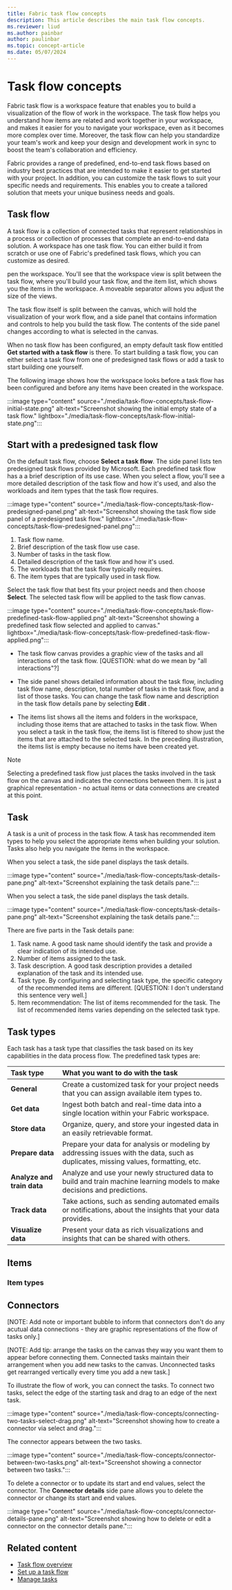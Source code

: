 ```yaml
---
title: Fabric task flow concepts
description: This article describes the main task flow concepts.
ms.reviewer: liud
ms.author: painbar
author: paulinbar
ms.topic: concept-article
ms.date: 05/07/2024
---
```


# Task flow concepts

Fabric task flow is a workspace feature that enables you to build a visualization of the flow of work in the workspace. The task flow helps you understand how items are related and work together in your workspace, and makes it easier for you to navigate your workspace, even as it becomes more complex over time. Moreover, the task flow can help you standardize your team's work and keep your design and development work in sync to boost the team's collaboration and efficiency.

Fabric provides a range of predefined, end-to-end task flows based on industry best practices that are intended to make it easier to get started with your project. In addition, you can customize the task flows to suit your specific needs and requirements. This enables you to create a tailored solution that meets your unique business needs and goals.

## Task flow

A task flow is a collection of connected tasks that represent relationships in a process or collection of processes that complete an end-to-end data solution. A workspace has one task flow. You can either build it from scratch or use one of Fabric's predefined task flows, which you can customize as desired.

pen the workspace. You'll see that the workspace view is split between the task flow, where you'll build your task flow, and the item list, which shows you the items in the workspace. A moveable separator allows you adjust the size of the views.

The task flow itself is split between the canvas, which will hold the visualization of your work flow, and a side panel that contains information and controls to help you build the task flow. The contents of the side panel changes according to what is selected in the canvas.

When no task flow has been configured, an empty default task flow entitled **Get started with a task flow** is there. To start building a task flow, you can either select a task flow from one of predesigned task flows or add a task to start building one yourself.

The following image shows how the workspace looks before a task flow has been configured and before any items have been created in the workspace. 

:::image type="content" source="./media/task-flow-concepts/task-flow-initial-state.png" alt-text="Screenshot showing the initial empty state of a task flow." lightbox="./media/task-flow-concepts/task-flow-initial-state.png"::: 


## Start with a predesigned task flow

On the default task flow, choose **Select a task flow**. The side panel lists ten predesigned task flows provided by Microsoft. Each predefined task flow has a a brief description of its use case. When you select a flow, you'll see a more detailed description of the task flow and how it's used, and also the workloads and item types that the task flow requires.

:::image type="content" source="./media/task-flow-concepts/task-flow-predesigned-panel.png" alt-text="Screenshot showing the task flow side panel of a predesigned task flow." lightbox="./media/task-flow-concepts/task-flow-predesigned-panel.png":::

1. Task flow name.
1. Brief description of the task flow use case.
1. Number of tasks in the task flow.
1. Detailed description of the task flow and how it's used.
1. The workloads that the task flow typically requires.
1. The item types that are typically used in task flow.

Select the task flow that best fits your project needs and then choose **Select**. The selected task flow will be applied to the task flow canvas.

:::image type="content" source="./media/task-flow-concepts/task-flow-predefined-task-flow-applied.png" alt-text="Screenshot showing a predefined task flow selected and applied to canvas." lightbox="./media/task-flow-concepts/task-flow-predefined-task-flow-applied.png":::

* The task flow canvas provides a graphic view of the tasks and all interactions of the task flow. [QUESTION: what do we mean by "all interactions"?]

* The side panel shows detailed information about the task flow, including task flow name, description, total number of tasks in the task flow, and a list of those tasks. You can change the task flow name and description in the task flow details pane by selecting **Edit** .

* The items list shows all the items and folders in the workspace, including those items that are attached to tasks in the task flow. When you select a task in the task flow, the items list is filtered to show just the items that are attached to the selected task. In the preceding illustration, the items list is empty because no items have been created yet.

> [!NOTE]
> Selecting a predefined task flow just places the tasks involved in the task flow on the canvas and indicates the connections between them. It is just a graphical representation - no actual items or data connections are created at this point.

## Task

A task is a unit of process in the task flow. A task has recommended item types to help you select the appropriate items when building your solution. Tasks also help you navigate the items in the workspace.

When you select a task, the side panel displays the task details.

:::image type="content" source="./media/task-flow-concepts/task-details-pane.png" alt-text="Screenshot explaining the task details pane.":::

When you select a task, the side panel displays the task details.

:::image type="content" source="./media/task-flow-concepts/task-details-pane.png" alt-text="Screenshot explaining the task details pane.":::

There are five parts in the Task details pane:

1. Task name. A good task name should identify the task and provide a clear indication of its intended use.
1. Number of items assigned to the task.
1. Task description. A good task description provides a detailed explanation of the task and its intended use.
1. Task type. By configuring and selecting task type, the specific category of the recommended items are different. [QUESTION: I don't understand this sentence very well.]
1. Item recommendation: The list of items recommended for the task. The list of recommended items varies depending on the selected task type.


## Task types

Each task has a task type that classifies the task based on its key capabilities in the data process flow. The predefined task types are:

| Task type | What you want to do with the task |
|:--------|:----------|
| **General** | Create a customized task for your project needs that you can assign available item types to. |
| **Get data** | Ingest both batch and real-time data into a single location within your Fabric workspace. |
| **Store data** | Organize, query, and store your ingested data in an easily retrievable format. |
| **Prepare data** | Prepare your data for analysis or modeling by addressing issues with the data, such as duplicates, missing values, formatting, etc. |
| **Analyze and train data** | Analyze and use your newly structured data to build and train machine learning models to make decisions and predictions. |
| **Track data** | Take actions, such as sending automated emails or notifications, about the insights that your data provides. |
| **Visualize data** | Present your data as rich visualizations and insights that can be shared with others. |

## Items

### Item types

## Connectors

[NOTE: Add note or important bubble to inform that connectors don't do any acutual data connections - they are graphic representations of the flow of tasks only.]

[NOTE: Add tip: arrange the tasks on the canvas they way you want them to appear before connecting them. Connected tasks maintain their arrangement when you add new tasks to the canvas. Unconnected tasks get rearranged vertically every time you add a new task.]


To illustrate the flow of work, you can connect the tasks. To connect two tasks, select the edge of the starting task and drag to an edge of the next task.

:::image type="content" source="./media/task-flow-concepts/connecting-two-tasks-select-drag.png" alt-text="Screenshot showing how to create a connector via select and drag.":::

The connector appears between the two tasks.

:::image type="content" source="./media/task-flow-concepts/connector-between-two-tasks.png" alt-text="Screenshot showing a connector between two tasks.":::


To delete a connector or to update its start and end values, select the connector. The **Connector details** side pane allows you to delete the connector or change its start and end values.

:::image type="content" source="./media/task-flow-concepts/connector-details-pane.png" alt-text="Screenshot showing how to delete or edit a connector on the connector details pane.":::

## Related content

* [Task flow overview](./task-flow-overview.md)
* [Set up a task flow](./task-flow-create.md)
* [Manage tasks](./task-flow-work-with.md)
